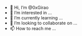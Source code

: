 - 👋 Hi, I’m @0xGirao
- 👀 I’m interested in ...
- 🌱 I’m currently learning ...
- 💞️ I’m looking to collaborate on ...
- 📫 How to reach me ...

<!---
0xGirao/0xGirao is a ✨ special ✨ repository because its `README.md` (this file) appears on your GitHub profile.
You can click the Preview link to take a look at your changes.
--->
